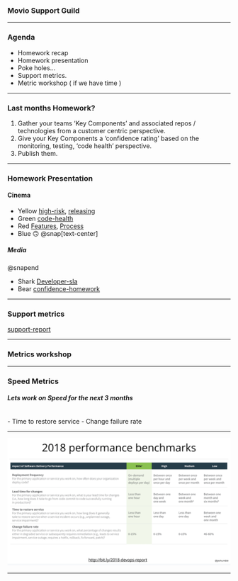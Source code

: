 ### Movio Support Guild

---

### Agenda
- Homework recap
- Homework presentation
- Poke holes...
- Support metrics.
- Metric workshop ( if we have time )

---

### Last months Homework?
1. Gather your teams ‘Key Components’ and associated repos / technologies from a customer centric perspective.
2. Give your Key Components a ‘confidence rating’ based on the monitoring, testing, ‘code health’ perspective.
3. Publish them.

---

### Homework Presentation
#### Cinema
- Yellow [high-risk](https://github.com/movio/yellow/blob/master/doc/high-risk-areas.md), [releasing](https://github.com/movio/yellow/blob/master/doc/releasing-dangerous-features.md)
- Green [code-health](https://moviohq.atlassian.net/wiki/spaces/GS/pages/433553508/Green+Squad+Code+Health)
- Red [Features](https://github.com/movio/red/blob/master/FEATURES.md), [Process](https://github.com/movio/red/blob/master/PROCESS.md)
- Blue 🙃
@snap[text-center]
##### Media
@snapend
- Shark [Developer-sla](https://moviohq.atlassian.net/wiki/spaces/MM/pages/307298422/Shark+Developer+SLA+s)
- Bear [confidence-homework](https://docs.google.com/spreadsheets/d/127yso8-2srwaR-0Uhs5HeKHgz0IcmaKbyXDmeHPsij4/)

---

### Support metrics
[support-report](https://docs.google.com/spreadsheets/d/1EMX_5PX7mt7d4haAGPAwMkgdH19oAF_09KnDY_thAtM/edit?ouid=106724872082672275169&usp=sheets_home&ths=true)

---

### Metrics workshop

---

### Speed Metrics 
#### <em>Lets work on Speed for the next 3 months</em>
<br />
- Time to restore service
- Change failure rate

---

![benchmarks](assets/img/benchmarks.png "Benchmark")

---